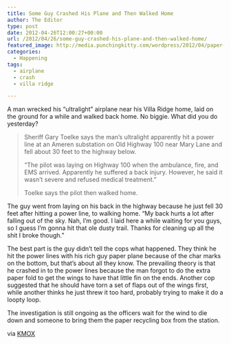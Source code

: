 ```yaml
---
title: Some Guy Crashed His Plane and Then Walked Home
author: The Editor
type: post
date: 2012-04-26T12:00:27+00:00
url: /2012/04/26/some-guy-crashed-his-plane-and-then-walked-home/
featured_image: http://media.punchingkitty.com/wordpress/2012/04/paper-airplane.jpg
categories:
  - Happening
tags:
  - airplane
  - crash
  - villa ridge

---
```

A man wrecked his &#8220;ultralight&#8221; airplane near his Villa Ridge home, laid on the ground for a while and walked back home. No biggie. What did you do yesterday?

> Sheriff Gary Toelke says the man’s ultralight apparently hit a power line at an Ameren substation on Old Highway 100 near Mary Lane and fell about 30 feet to the highway below.
> 
> “The pilot was laying on Highway 100 when the ambulance, fire, and EMS arrived. Apparently he suffered a back injury. However, he said it wasn’t severe and refused medical treatment.”
> 
> Toelke says the pilot then walked home.

The guy went from laying on his back in the highway because he just fell 30 feet after hitting a power line, to walking home. &#8220;My back hurts a lot after falling out of the sky. Nah, I&#8217;m good. I laid here a while waiting for you guys, so I guess I&#8217;m gonna hit that ole dusty trail. Thanks for cleaning up all the shit I broke though.&#8221;

The best part is the guy didn&#8217;t tell the cops what happened. They think he hit the power lines with his rich guy paper plane because of the char marks on the bottom, but that&#8217;s about all they know. The prevailing theory is that he crashed in to the power lines because the man forgot to do the extra paper fold to get the wings to have that little fin on the ends. Another cop suggested that he should have torn a set of flaps out of the wings first, while another thinks he just threw it too hard, probably trying to make it do a loopty loop.

The investigation is still ongoing as the officers wait for the wind to die down and someone to bring them the paper recycling box from the station.

via <a href="http://stlouis.cbslocal.com/2012/04/25/pilot-walks-home-after-ultralight-crash" target="_blank">KMOX</a>